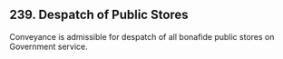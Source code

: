 ## 239. Despatch of Public Stores

Conveyance is admissible for despatch of all bonafide public stores on Government service.
